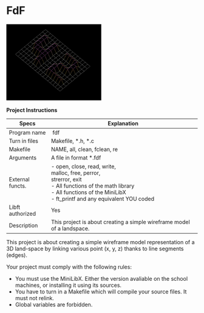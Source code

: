 # FdF

<img src="FdF.png" width="250" height="200" />

**Project Instructions**

| Specs  | Explanation |
| ------------- | ------------- |
| Program name | fdf |
| Turn in files | Makefile, \*.h, \*.c |
| Makefile | NAME, all, clean, fclean, re |
| Arguments | A file in format \*.fdf |
| External functs. | - open, close, read, write, <br/> malloc, free, perror, <br/> strerror, exit <br/> - All functions of the math library <br/> - All functions of the MiniLibX <br/> - ft_printf and any equivalent YOU coded |
| Libft authorized | Yes |
| Description  |  This project is about creating a simple wireframe model of a landspace. |

This project is about creating a simple wireframe model representation of a 3D land-space by linking various point (x, y, z) thanks to line segments (edges).

Your project must comply with the following rules:

- You must use the MiniLibX. Either the version avaliable on the school machines, or installing it using its sources.
- You have to turn in a Makefile which will compile your source files. It must not relink.
- Global variables are forbidden.
